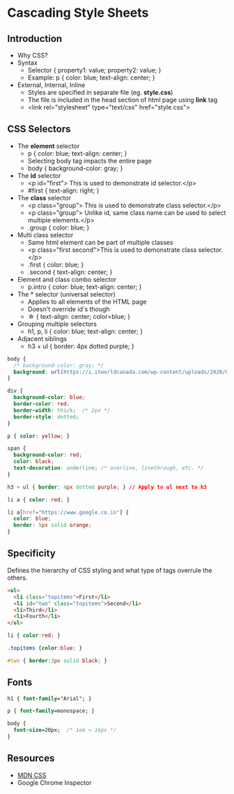 # Cascading Style Sheets

## Introduction
* Why CSS?
* Syntax
  - Selector { property1: value; property2: value; }
  - Example: p { color: blue; text-align: center; }
* External, Internal, Inline
  - Styles are specified in separate file (eg. **style.css**)
  - The file is included in the head section of html page using **link** tag
  - &lt;link rel="stylesheet" type="text/css" href="style.css"&gt;
  
## CSS Selectors
* The **element** selector
  - p { color: blue; text-align: center; }
  - Selecting body tag impacts the entire page
  - body { background-color: gray; }
* The **id** selector
  - &lt;p id="first"&gt; This is used to demonstrate id selector.&lt;/p&gt;
  - #first { text-align: right; }
* The **class** selector
  - &lt;p class="group"&gt; This is used to demonstrate class selector.&lt;/p&gt;
  - &lt;p class="group"&gt; Unlike id, same class name can be used to select multiple elements.&lt;/p&gt;
  - .group { color: blue; }
* Multi class selector
  - Same html element can be part of multiple classes
  - &lt;p class="first second"&gt;This is used to demonstrate class selector.&lt;/p&gt;
  - .first { color: blue; }
  - .second { text-align: center; }
* Element and class combo selector
  - p.intro { color: blue; text-align: center; }
* The * selector (universal selector)
  - Applies to all elements of the HTML page
  - Doesn't override id's though
  - &star; { text-align: center; color=blue; }
* Grouping multiple selectors
  - h1, p, li { color: blue; text-align: center; }
* Adjacent siblings
  - h3 + ul { border: 4px dotted purple; }

```css
body { 
  /* background-color: gray; */
  background: url(https://i.itworldcanada.com/wp-content/uploads/2020/04/f3ff9r3ie2w-768x609.png)
}

div {
  background-color: blue;
  border-color: red;
  border-width: thick;  /* 2px */
  border-style: dotted;
}

p { color: yellow; }

span {
  background-color: red;
  color: black;
  text-decoration: underline; /* overline, linethrough, etc. */
}

h3 + ul { border: 4px dotted purple; } // Apply to ul next to h3

li a { color: red; }

li a[href="https://www.google.co.in"] { 
  color: blue; 
  border: 5px solid orange;
}
```

## Specificity
Defines the hierarchy of CSS styling and what type of tags overrule the others.

```html
<ul>
  <li class="topitems">First</li>
  <li id="two" class="topitems">Second</li>
  <li>Third</li>
  <li>Fourth</li>
</ul>
```

```css
li { color:red; }

.topitems {color:blue; }

#two { border:3px solid black; }
```

## Fonts

```css
h1 { font-family="Arial"; }

p { font-family=monospace; }

body { 
  font-size=20px;  /* 1em = 16px */
}

```

## Resources
* [MDN CSS](https://developer.mozilla.org/en-US/docs/Web/CSS)
* Google Chrome Inspector

